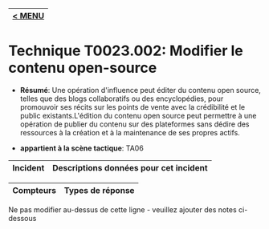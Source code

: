 |[< MENU](../../README.md)|
|---|
# Technique T0023.002: Modifier le contenu open-source

* **Résumé**: Une opération d'influence peut éditer du contenu open source, telles que des blogs collaboratifs ou des encyclopédies, pour promouvoir ses récits sur les points de vente avec la crédibilité et le public existants.L'édition du contenu open source peut permettre à une opération de publier du contenu sur des plateformes sans dédire des ressources à la création et à la maintenance de ses propres actifs.

* **appartient à la scène tactique**: TA06


|Incident |Descriptions données pour cet incident |
|-------- |-------------------- |



|Compteurs |Types de réponse |
|-------- |-------------- |


Ne pas modifier au-dessus de cette ligne - veuillez ajouter des notes ci-dessous